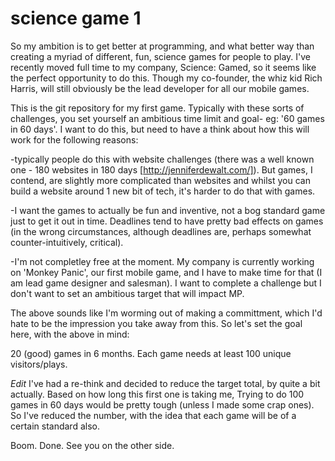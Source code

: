 science game 1
==============

So my ambition is to get better at programming, and what better way than creating a myriad of different, fun, science games for people to play. I've recently moved full time to my company, Science: Gamed, so it seems like the perfect opportunity to do this. Though my co-founder, the whiz kid Rich Harris, will still obviously be the lead developer for all our mobile games.

This is the git repository for my first game. Typically with these sorts of challenges, you set yourself an ambitious time limit and goal- eg: '60 games in 60 days'. I want to do this, but need to have a think about how this will work for the following reasons:

-typically people do this with website challenges (there was a well known one - 180 websites in 180 days [http://jenniferdewalt.com/]). But games, I contend, are slightly more complicated than websites and whilst you can build a website around 1 new bit of tech, it's harder to do that with games. 

-I want the games to actually be fun and inventive, not a bog standard game just to get it out in time. Deadlines tend to have pretty bad effects on games (in the wrong circumstances, although deadlines are, perhaps somewhat counter-intuitively, critical).

-I'm not completley free at the moment. My company is currently working on 'Monkey Panic', our first mobile game, and I have to make time for that (I am lead game designer and salesman). I want to complete a challenge but I don't want to set an ambitious target that will impact MP.

The above sounds like I'm worming out of making a committment, which I'd hate to be the impression you take away from this. So let's set the goal here, with the above in mind:

20 (good) games in 6 months. Each game needs at least 100 unique visitors/plays.

*Edit* I've had a re-think and decided to reduce the target total, by quite a bit actually. Based on how long this first one is taking me, Trying to do 100 games in 60 days would be pretty tough (unless I made some crap ones). So I've reduced the number, with the idea that each game will be of a certain standard also.

Boom. Done. See you on the other side.